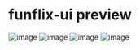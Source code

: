 # funflix-ui preview

![image](https://user-images.githubusercontent.com/90742975/133369379-f940f05c-fe58-402f-9319-2e74b987fcaf.png)
![image](https://user-images.githubusercontent.com/90742975/133369393-1a0beaa5-a254-477a-85ca-442d58cc170b.png)
![image](https://user-images.githubusercontent.com/90742975/133369410-e2dab1f2-cc77-4be9-9bd2-7f1a3108a8ba.png)
![image](https://user-images.githubusercontent.com/90742975/133369420-cc075856-3d0e-449e-8937-c06ed5561005.png)
